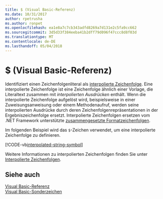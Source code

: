 ```yaml
---
title: $ (Visual Basic-Referenz)
ms.date: 10/31/2017
author: rpetrusha
ms.author: ronpet
ms.openlocfilehash: ea1e8a7c7cb343adfd8269a7d131e2c5fa9cc662
ms.sourcegitcommit: 3d5d33f384eeba41b2dff79d096f47ccc8d8f03d
ms.translationtype: MT
ms.contentlocale: de-DE
ms.lasthandoff: 05/04/2018
---
```

# <a name="-visual-basic-reference"></a>$ (Visual Basic-Referenz)

Identifiziert einen Zeichenfolgenliteral als [interpolierte Zeichenfolge](../../programming-guide/language-features/strings/interpolated-strings.md). Eine interpolierte Zeichenfolge ist eine Zeichenfolge ähnlich einer Vorlage, die Literaltext zusammen mit *interpolierten Ausdrücken* enthält. Wenn die interpolierte Zeichenfolge aufgelöst wird, beispielsweise in einer Zuweisungsanweisung oder einem Methodenaufruf, werden seine interpolierten Ausdrücke durch deren Zeichenfolgenrepräsentationen in der Ergebniszeichenfolge ersetzt. Interpolierte Zeichenfolgen ersetzen vom .NET Framework unterstützte [zusammengesetzte Formatzeichenfolgen](../../../standard/base-types/composite-format.md).

Im folgenden Beispiel wird das `$`-Zeichen verwendet, um eine interpolierte Zeichenfolge zu definieren.

[!CODE-vb[interpolated-string-symbol](../../../../samples/snippets/visualbasic/language-reference/special-characters/dollar-sign1.vb)]

Weitere Informationen zu interpolierten Zeichenfolgen finden Sie unter [Interpolierte Zeichenfolgen](../../programming-guide/language-features/strings/interpolated-strings.md).

## <a name="see-also"></a>Siehe auch  
 [Visual Basic-Referenz](../index.md)  
 [Visual Basic-Sonderzeichen](index.md)
